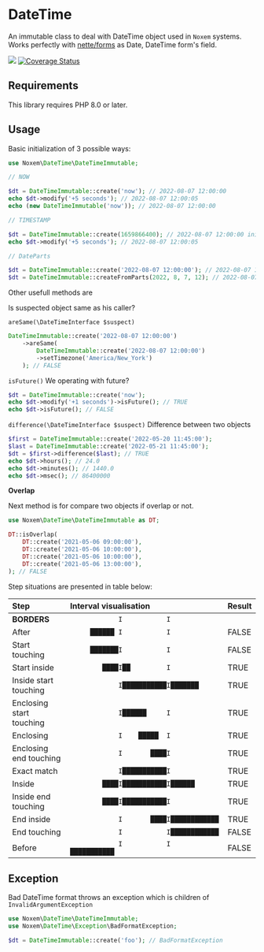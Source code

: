 # DateTime
An immutable class to deal with DateTime object used in `Noxem` systems. Works perfectly with [nette/forms](https://github.com/nette/forms) as Date, DateTime form's field. 


<p>
  <a href="https://github.com/nxmcz/date-time/actions"><img src="https://badgen.net/github/checks/nxmcz/date-time/main?cache=300"></a>
  <a href='https://coveralls.io/github/nxmcz/date-time?branch=main'><img src='https://coveralls.io/repos/github/nxmcz/date-time/badge.svg?branch=main' alt='Coverage Status' /></a>
</p>

Requirements
------------
This library requires PHP 8.0 or later.

Usage
-----
Basic initialization of 3 possible ways:
```php
use Noxem\DateTime\DateTimeImmutable;

// NOW

$dt = DateTimeImmutable::create('now'); // 2022-08-07 12:00:00
echo $dt->modify('+5 seconds'); // 2022-08-07 12:00:05
echo (new DateTimeImmutable('now')); // 2022-08-07 12:00:00

// TIMESTAMP

$dt = DateTimeImmutable::create(1659866400); // 2022-08-07 12:00:00 initialize with timestamp
echo $dt->modify('+5 seconds'); // 2022-08-07 12:00:05

// DateParts

$dt = DateTimeImmutable::create('2022-08-07 12:00:00'); // 2022-08-07 12:00:00
$dt = DateTimeImmutable::createFromParts(2022, 8, 7, 12); // 2022-08-07 12:00:00
```

Other usefull methods are

Is suspected object same as his caller?

`areSame(\DateTimeInterface $suspect)`
```php
DateTimeImmutable::create('2022-08-07 12:00:00')
    ->areSame(
        DateTimeImmutable::create('2022-08-07 12:00:00')
        ->setTimezone('America/New_York')
    ); // FALSE
```
`isFuture()` We operating with future? 
```php
$dt = DateTimeImmutable::create('now');
echo $dt->modify('+1 seconds')->isFuture(); // TRUE
echo $dt->isFuture(); // FALSE
```
`difference(\DateTimeInterface $suspect)` Difference between two objects
```php
$first = DateTimeImmutable::create('2022-05-20 11:45:00');
$last = DateTimeImmutable::create('2022-05-21 11:45:00');
$dt = $first->difference($last); // TRUE
echo $dt->hours(); // 24.0
echo $dt->minutes(); // 1440.0
echo $dt->msec(); // 86400000
```
**Overlap**

Next method is for compare two objects if overlap or not.
```php
use Noxem\DateTime\DateTimeImmutable as DT;

DT::isOverlap(
    DT::create('2021-05-06 09:00:00'),
    DT::create('2021-05-06 10:00:00'),
    DT::create('2021-05-06 10:00:00'),
    DT::create('2021-05-06 13:00:00'),
); // FALSE
```
Step situations are presented in table below:

| Step                     | Interval visualisation                    | Result |
|:-------------------------|:------------------------------------------|:-------|
| **BORDERS**              | `            I           I            `   |        |
| After                    | `     ██████ I           I            `   | FALSE  |
| Start touching           | `     ███████I           I            `   | FALSE  |
| Start inside             | `        ████I██         I            `   | TRUE   |
| Inside start touching    | `            I███████████I███████     `   | TRUE   |
| Enclosing start touching | `            I██████     I            `   | TRUE   |
| Enclosing                | `            I    █████  I            `   | TRUE   |
| Enclosing end touching   | `            I       ████I            `   | TRUE   |
| Exact match              | `            I███████████I            `   | TRUE   |
| Inside                   | `        ████I███████████I██████      `   | TRUE   |
| Inside end touching      | `        ████I███████████I            `   | TRUE   |
| End inside               | `            I       ████I████████████`   | TRUE   |
| End touching             | `            I           I████████████`   | FALSE  |
| Before                   | `            I           I  ███████████`  | FALSE  |



Exception
---------
Bad DateTime format throws an exception which is children of `InvalidArgumentException`
```php
use Noxem\DateTime\DateTimeImmutable;
use Noxem\DateTime\Exception\BadFormatException;

$dt = DateTimeImmutable::create('foo'); // BadFormatException
```

